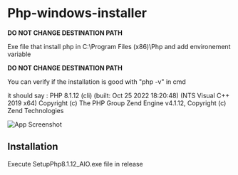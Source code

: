 # Php-windows-installer
**DO NOT CHANGE DESTINATION PATH**

Exe file that install php in C:\Program Files (x86)\Php and add environement variable


**DO NOT CHANGE DESTINATION PATH**


You can verify if the installation is good with "php -v" in cmd

it should say :
PHP 8.1.12 (cli) (built: Oct 25 2022 18:20:48) (NTS Visual C++ 2019 x64)
Copyright (c) The PHP Group
Zend Engine v4.1.12, Copyright (c) Zend Technologies

![App Screenshot](https://photos.app.goo.gl/GGRJ5gS5jrgXVHP86)

## Installation

Execute SetupPhp8.1.12_AIO.exe file in release
    
